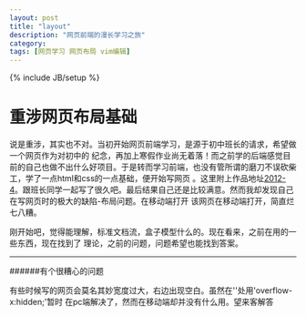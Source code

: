 ```yaml
---
layout: post
title: "layout"
description: "网页前端的漫长学习之旅"
category: 
tags: [网页学习 网页布局 vim编辑]
---
```

{% include JB/setup %}

重涉网页布局基础
======================
说是重涉，其实也不对。当初开始网页前端学习，是源于初中班长的请求，希望做一个网页作为对初中的
纪念，再加上寒假作业尚无着落！而之前学的后端感觉目前的自己也做不出什么好项目。于是转而学习前端，也没有管所谓的磨刀不误砍柴工，学了一点html和css的一点基础，便开始写网页
。这里附上作品地址[2012-4](http://fl4me.github.io/class4/"我的初中")。跟班长同学一起写了很久吧。最后结果自己还是比较满意。然而我却发现自己在写网页时的极大的缺陷-布局问题。在移动端打开
该网页在移动端打开，简直烂七八糟。

刚开始吧，觉得能理解，标准文档流，盒子模型什么的。现在看来，之前在用的一些东西，现在找到了
理论，之前的问题，问题希望也能找到答案。

----------------------

######有个很糟心的问题

有些时候写的网页会莫名其妙宽度过大，右边出现空白。虽然在'<body>'处用'overflow-x:hidden;'暂时
在pc端解决了，然而在移动端却并没有什么用。望来客解答

